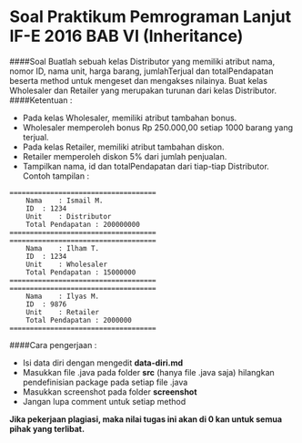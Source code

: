 Soal Praktikum Pemrograman Lanjut IF-E 2016 BAB VI (Inheritance)
===  
####Soal 
Buatlah sebuah kelas Distributor yang memiliki atribut nama, nomor ID, nama unit, harga barang, jumlahTerjual dan totalPendapatan beserta method untuk mengeset dan mengakses nilainya. Buat kelas Wholesaler dan Retailer yang merupakan turunan dari kelas Distributor.  
####Ketentuan :
- Pada kelas Wholesaler, memiliki atribut tambahan bonus.
- Wholesaler memperoleh bonus Rp 250.000,00 setiap 1000 barang yang terjual.
- Pada kelas Retailer, memiliki atribut tambahan diskon.
- Retailer memperoleh diskon 5% dari jumlah penjualan.
- Tampilkan nama, id dan totalPendapatan dari tiap-tiap Distributor.
Contoh tampilan :
```
====================================
	Nama	: Ismail M.
	ID	: 1234
	Unit	: Distributor
	Total Pendapatan : 200000000
====================================
====================================
	Nama	: Ilham T.
	ID	: 1234
	Unit	: Wholesaler
	Total Pendapatan : 15000000
====================================
====================================
	Nama	: Ilyas M.
	ID	: 9876
	Unit	: Retailer
	Total Pendapatan : 2000000
====================================
```

####Cara pengerjaan :

* Isi data diri dengan mengedit **data-diri.md**
* Masukkan file .java pada folder **src** (hanya file .java saja) hilangkan pendefinisian package pada setiap file .java
* Masukkan screenshot pada folder **screenshot**
* Jangan lupa comment untuk setiap method

**Jika pekerjaan plagiasi, maka nilai tugas ini akan di 0 kan untuk semua pihak yang terlibat.**